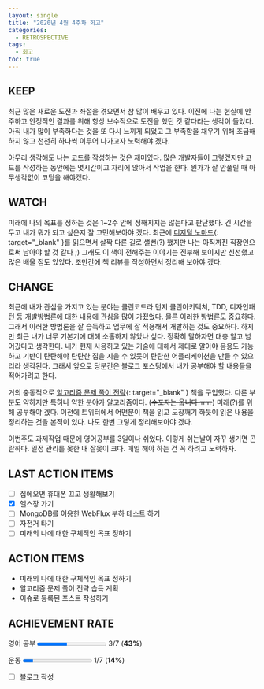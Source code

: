 ```yaml
---
layout: single
title: "2020년 4월 4주차 회고"
categories:
  - RETROSPECTIVE
tags:
  - 회고
toc: true
---
```


## KEEP

최근 많은 새로운 도전과 좌절을 겪으면서 참 많이 배우고 있다. 이전에 나는 현실에 안주하고 안정적인 결과를 위해 항상 보수적으로 도전을 했던 것 같다라는 생각이 들었다. 아직 내가 많이 부족하다는 것을 또 다시 느끼게 되었고 그 부족함을 채우기 위해 조급해 하지 않고 천천히 하나씩 이루어 나가고자 노력해야 겠다.

아무리 생각해도 나는 코드를 작성하는 것은 재미있다. 많은 개발자들이 그렇겠지만 코드를 작성하는 동안에는 몇시간이고 자리에 앉아서 작업을 한다. 뭔가가 잘 안풀릴 때 아무생각없이 코딩을 해야겠다.

## WATCH

미래에 나의 목표를 정하는 것은 1~2주 안에 정해지지는 않는다고 판단했다. 긴 시간을 두고 내가 뭐가 되고 싶은지 잘 고민해보아야 겠다. 최근에 [디지털 노마드](https://kyobobook.co.kr/product/detailViewKor.laf?ejkGb=KOR&mallGb=KOR&barcode=9791155323076&orderClick=LIJ&Kc=){: target="\_blank" }를 읽으면서 살짝 다른 길로 샐뻔(?) 했지만 나는 아직까진 직장인으로써 남아야 할 것 같다 ;) 그래도 이 책이 전해주는 이야기는 진부해 보이지만 신선했고 많은 배울 점도 있었다. 조만간에 책 리뷰를 작성하면서 정리해 보아야 겠다.

## CHANGE

최근에 내가 관심을 가지고 있는 분야는 클린코드라 던지 클린아키텍쳐, TDD, 디자인패턴 등 개발방법론에 대한 내용에 관심을 많이 가졌었다. 물론 이러한 방법론도 중요하다. 그래서 이러한 방법론을 잘 습득하고 업무에 잘 적용해서 개발하는 것도 중요하다. 하지만 최근 내가 너무 기본기에 대해 소홀하지 않았나 싶다. 정확히 말하자면 대충 알고 넘어갔다고 생각한다. 내가 현재 사용하고 있는 기술에 대해서 제대로 알아야 응용도 가능하고 기반이 탄탄해야 탄탄한 집을 지을 수 있듯이 탄탄한 어플리케이션을 만들 수 있으리라 생각된다. 그래서 앞으로 당분간은 블로그 포스팅에서 내가 공부해야 할 내용들을 적어가려고 한다.

거의 충동적으로 [알고리즘 문제 풀이 전략](http://www.yes24.com/Product/Goods/25766256){: target="\_blank" } 책을 구입했다. 다른 부분도 약하지만 특히나 약한 분야가 알고리즘이다. (~~수포자는 웁니다 ㅠㅠ~~) 미래(?)를 위해 공부해야 겠다. 이전에 트위터에서 어떤분이 책을 읽고 도장깨기 하듯이 읽은 내용을 정리하는 것을 본적이 있다. 나도 한번 그렇게 정리해보아야 겠다.

이번주도 과제작업 때문에 영어공부를 3일이나 쉬었다. 이렇게 쉬는날이 자꾸 생기면 곤란하다. 일정 관리를 못한 내 잘못이 크다. 매일 해야 하는 건 꼭 하려고 노력하자.

## LAST ACTION ITEMS

- [ ] 집에오면 휴대폰 끄고 생활해보기
- [x] 헬스장 가기
- [ ] MongoDB를 이용한 WebFlux 부하 테스트 하기
- [ ] 자전거 타기
- [ ] 미래의 나에 대한 구체적인 목표 정하기

## ACTION ITEMS

- 미래의 나에 대한 구체적인 목표 정하기
- 알고리즘 문제 풀이 전략 습득 계획
- 이슈로 등록된 포스트 작성하기

## ACHIEVEMENT RATE

영어 공부
<progress value="3" max="7"></progress>
3/7 (<b>43%</b>)

운동
<progress value="1" max="7"></progress>
1/7 (<b>14%</b>)

- [ ] 블로그 작성
